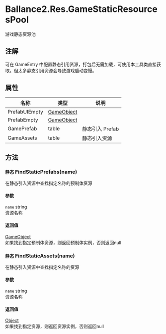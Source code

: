 ﻿# Ballance2.Res.GameStaticResourcesPool 
游戏静态资源池

## 注解

可在 GameEntry 中配置静态引用资源，打包后无需加载，可使用本工具类直接获取。但太多静态引用资源会导致游戏启动变慢。

## 属性

|名称|类型|说明|
|---|---|---|
|PrefabUIEmpty|[GameObject](https://docs.unity3d.com/ScriptReference/GameObject.html) ||
|PrefabEmpty|[GameObject](https://docs.unity3d.com/ScriptReference/GameObject.html) ||
|GamePrefab|table |静态引入 Prefab|
|GameAssets|table |静态引入资源|

## 方法



### `静态` FindStaticPrefabs(name)

在静态引入资源中查找指定名称的预制体资源


#### 参数


`name` string <br/>资源名称



#### 返回值

[GameObject](https://docs.unity3d.com/ScriptReference/GameObject.html) <br/>如果找到指定预制体资源，则返回预制体实例，否则返回null


### `静态` FindStaticAssets(name)

在静态引入资源中查找指定名称的资源


#### 参数


`name` string <br/>资源名称



#### 返回值

[Object](https://docs.unity3d.com/ScriptReference/Object.html) <br/>如果找到指定资源，则返回资源实例，否则返回null
